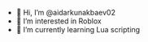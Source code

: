 - 👋 Hi, I’m @aidarkunakbaev02
- 👀 I’m interested in Roblox
- 🌱 I’m currently learning Lua scripting

